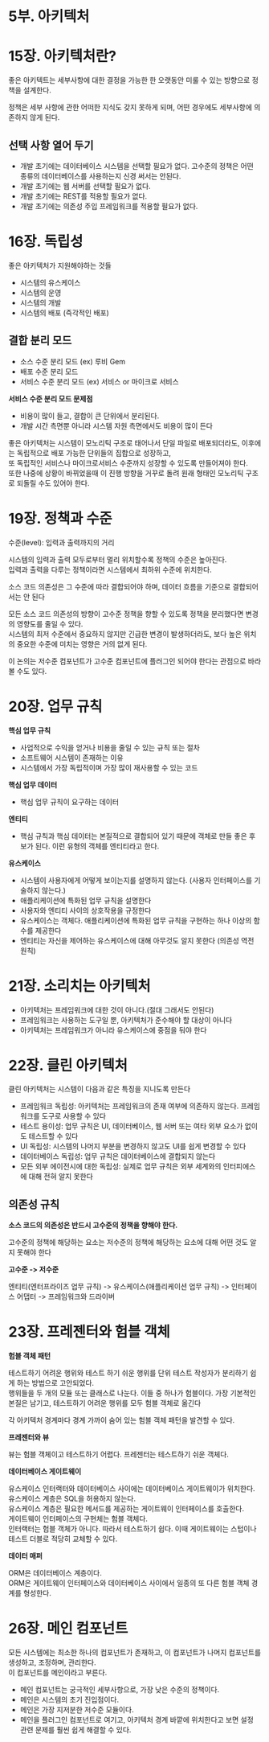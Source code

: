 # 5부. 아키텍처

# 15장. 아키텍처란?

좋은 아키텍트는 세부사항에 대한 결정을 가능한 한 오랫동안 미룰 수 있는 방향으로 정책을 설계한다.

정책은 세부 사항에 관한 어떠한 지식도 갖지 못하게 되며, 어떤 경우에도 세부사항에 의존하지 않게 된다.

## 선택 사항 열어 두기

- 개발 초기에는 데이터베이스 시스템을 선택할 필요가 없다. 고수준의 정책은 어떤 종류의 데이터베이스를 사용하는지 신경 써서는 안된다.
- 개발 초기에는 웹 서버를 선택할 필요가 없다.
- 개발 초기에는 REST를 적용할 필요가 없다.
- 개발 초기에는 의존성 주입 프레임워크를 적용할 필요가 없다.

# 16장. 독립성

좋은 아키텍처가 지원해야하는 것들

- 시스템의 유스케이스
- 시스템의 운영
- 시스템의 개발
- 시스템의 배포 (즉각적인 배포)

## 결합 분리 모드

- 소스 수준 분리 모드 (ex) 루비 Gem
- 배포 수준 분리 모드
- 서비스 수준 분리 모드 (ex) 서비스 or 마이크로 서비스

**서비스 수준 분리 모드 문제점**

- 비용이 많이 들고, 결합이 큰 단위에서 분리된다.
- 개발 시간 측면뿐 아니라 시스템 자원 측면에서도 비용이 많이 든다

좋은 아키텍처는 시스템이 모노리틱 구조로 태어나서 단일 파일로 배포되더라도, 이후에는 독립적으로 배포 가능한 단위들의 집합으로 성장하고,<br />
또 독립적인 서비스나 마이크로서비스 수준까지 성장할 수 있도록 만들어져야 한다.<br />
또한 나중에 상황이 바뀌었을때 이 진행 방향을 거꾸로 돌려 원래 형태인 모노리틱 구조로 되돌릴 수도 있어야 한다.

# 19장. 정책과 수준

수준(level): 입력과 출력까지의 거리

시스템의 입력과 출력 모두로부터 멀리 위치할수록 정책의 수준은 높아진다.<br />
입력과 출력을 다루는 정책이라면 시스템에서 최하위 수준에 위치한다.

소스 코드 의존성은 그 수준에 따라 결합되어야 하며, 데이터 흐름을 기준으로 결합되어서는 안 된다

모든 소스 코드 의존성의 방향이 고수준 정책을 향할 수 있도록 정책을 분리했다면 변경의 영향도를 줄일 수 있다.<br />
시스템의 최저 수준에서 중요하지 않지만 긴급한 변경이 발생하더라도, 보다 높은 위치의 중요한 수준에 미치는 영향은 거의 없게 된다.

이 논의는 저수준 컴포넌트가 고수준 컴포넌트에 플러그인 되어야 한다는 관점으로 바라볼 수도 있다.

# 20장. 업무 규칙

**핵심 업무 규칙**

- 사업적으로 수익을 얻거나 비용을 줄일 수 있는 규칙 또는 절차
- 소프트웨어 시스템이 존재하는 이유
- 시스템에서 가장 독립적이며 가장 많이 재사용할 수 있는 코드

**핵심 업무 데이터**

- 핵심 업무 규칙이 요구하는 데이터

**엔티티**

- 핵심 규칙과 핵심 데이터는 본질적으로 결합되어 있기 때문에 객체로 만들 좋은 후보가 된다. 이런 유형의 객체를 엔티티라고 한다.

**유스케이스**

- 시스템이 사용자에게 어떻게 보이는지를 설명하지 않는다. (사용자 인터페이스를 기술하지 않는다.)
- 애플리케이션에 특화된 업무 규칙을 설명한다
- 사용자와 엔티티 사이의 상호작용을 규정한다
- 유스케이스는 객체다. 애플리케이션에 특화된 업무 규칙을 구현하는 하나 이상의 함수를 제공한다
- 엔티티는 자신을 제어하는 유스케이스에 대해 아무것도 알지 못한다 (의존성 역전 원칙)

# 21장. 소리치는 아키텍처

- 아키텍처는 프레임워크에 대한 것이 아니다.(절대 그래서도 안된다)
- 프레임워크는 사용하는 도구일 뿐, 아키텍처가 준수해야 할 대상이 아니다
- 아키텍처는 프레임워크가 아니라 유스케이스에 중점을 둬야 한다

# 22장. 클린 아키텍처

클린 아키텍처는 시스템이 다음과 같은 특징을 지니도록 만든다

- 프레임워크 독립성: 아키텍처는 프레임워크의 존재 여부에 의존하지 않는다. 프레임워크를 도구로 사용할 수 있다
- 테스트 용이성: 업무 규칙은 UI, 데이터베이스, 웹 서버 또는 여타 외부 요소가 없이도 테스트할 수 있다
- UI 독립성: 시스템의 나머지 부분을 변경하지 않고도 UI를 쉽게 변경할 수 있다
- 데이터베이스 독립성: 업무 규칙은 데이터베이스에 결합되지 않는다
- 모든 외부 에이전시에 대한 독립성: 실제로 업무 규칙은 외부 세계와의 인터피에스에 대해 전혀 알지 못한다

## 의존성 규칙

**소스 코드의 의존성은 반드시 고수준의 정책을 향해야 한다.**

고수준의 정책에 해당하는 요소는 저수준의 정책에 해당하는 요소에 대해 어떤 것도 알지 못해야 한다

**고수준 -> 저수준**

엔티티(엔터프라이즈 업무 규칙) -> 유스케이스(애플리케이션 업무 규칙) -> 인터페이스 어댑터 -> 프레임워크와 드라이버

# 23장. 프레젠터와 험블 객체

**험블 객체 패턴**

테스트하기 어려운 행위와 테스트 하기 쉬운 행위를 단위 테스트 작성자가 분리하기 쉽게 하는 방법으로 고안되었다.<br />
행위들을 두 개의 모듈 또는 클래스로 나눈다. 이들 중 하나가 험블이다. 가장 기본적인 본질은 남기고, 테스트하기 어려운 행위를 모두 험블 객체로 옮긴다

각 아키텍처 경계마다 경계 가까이 숨어 있는 험블 객체 패턴을 발견할 수 있다.

**프레젠터와 뷰**

뷰는 험블 객체이고 테스트하기 어렵다. 프레젠터는 테스트하기 쉬운 객체다.

**데이터베이스 게이트웨이**

유스케이스 인터랙터와 데이터베이스 사이에는 데이터베이스 게이트웨이가 위치한다.<br />
유스케이스 계층은 SQL을 허용하지 않는다.<br />
유스케이스 계층은 필요한 메서드를 제공하는 게이트웨이 인터페이스를 호출한다. <br />
게이트웨이 인터페이스의 구현체는 험블 객체다. <br />
인터랙터는 험블 객체가 아니다. 따라서 테스트하기 쉽다. 이때 게이트웨이는 스텁이나 테스트 더블로 적당히 교체할 수 있다.

**데이터 매퍼**

ORM은 데이터베이스 계층이다.<br/>
ORM은 게이트웨이 인터페이스와 데이터베이스 사이에서 일종의 또 다른 험블 객체 경계를 형성한다.

# 26장. 메인 컴포넌트

모든 시스템에는 최소한 하나의 컴포넌트가 존재하고, 이 컴포넌트가 나머지 컴포넌트를 생성하고, 조정하며, 관리한다.<br />
이 컴포넌트를 메인이라고 부른다.

- 메인 컴포넌트는 궁극적인 세부사항으로, 가장 낮은 수준의 정책이다.
- 메인은 시스템의 초기 진입점이다.
- 메인은 가장 지저분한 저수준 모듈이다.
- 메인을 플러그인 컴포넌트로 여기고, 아키텍처 경계 바깥에 위치한다고 보면 설정 관련 문제를 훨씬 쉽게 해결할 수 있다.
